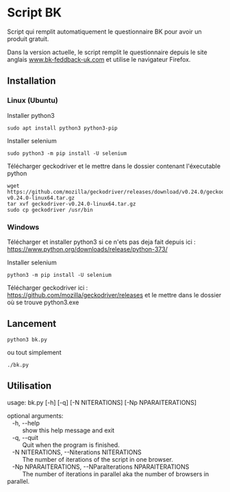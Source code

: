 # Script BK

Script qui remplit automatiquement le questionnaire BK pour avoir un produit gratuit.

Dans la version actuelle, le script remplit le questionnaire depuis le site anglais www.bk-feddback-uk.com et utilise le navigateur Firefox.

## Installation

### Linux (Ubuntu)

Installer python3

```
sudo apt install python3 python3-pip
```

Installer selenium

```
sudo python3 -m pip install -U selenium
```

Télécharger geckodriver et le mettre dans le dossier contenant l'éxecutable python

```
wget https://github.com/mozilla/geckodriver/releases/download/v0.24.0/geckodriver-v0.24.0-linux64.tar.gz
tar xvf geckodriver-v0.24.0-linux64.tar.gz
sudo cp geckodriver /usr/bin 
```

### Windows
Télécharger et installer python3 si ce n'ets pas deja fait depuis ici :
https://www.python.org/downloads/release/python-373/

Installer selenium
```
python3 -m pip install -U selenium
```

Télécharger geckodriver ici : https://github.com/mozilla/geckodriver/releases
et le mettre dans le dossier où se trouve python3.exe

## Lancement
```
python3 bk.py
```

ou tout simplement

```
./bk.py
```
## Utilisation
usage: bk.py [-h] [-q] [-N NITERATIONS] [-Np NPARAITERATIONS]

optional arguments:  
 &nbsp;&nbsp; -h, --help          
 &nbsp;&nbsp;&nbsp;&nbsp;&nbsp;&nbsp;&nbsp;&nbsp;   show this help message and exit  
 &nbsp;&nbsp; -q, --quit            
 &nbsp;&nbsp;&nbsp;&nbsp;&nbsp;&nbsp;&nbsp;&nbsp;   Quit when the program is finished.  
 &nbsp;&nbsp; -N NITERATIONS, --Niterations NITERATIONS  
 &nbsp;&nbsp;&nbsp;&nbsp;&nbsp;&nbsp;&nbsp;&nbsp; The number of iterations of the script in one browser.  
 &nbsp;&nbsp; -Np NPARAITERATIONS, --NParaIterations NPARAITERATIONS  
 &nbsp;&nbsp;&nbsp;&nbsp;&nbsp;&nbsp;&nbsp;&nbsp; The number of iterations in parallel aka the number of browsers in parallel.  